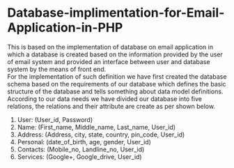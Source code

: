 # Database-implimentation-for-Email-Application-in-PHP
This is based on the implementation of database on email application in which a database is created based on the information provided by the user of email system and provided an interface between user and database system by the means of front end.<br />
For the implementation of such definition we have first created the database schema based on the requirements of our database which defines the basic structure of the database and tells something about data model definitions.
According to our data needs we have divided our database into five relations, the relations and their attribute are create as per shown below.<br />
1)	User: (User_id, Password)<br /> 
2)	Name: (First_name, Middle_name,  Last_name, User_id)<br />
3)	Address: (Address, city, state, country, pin_code, User_id)<br />
4)	Personal: (date_of_birth, age, gender, User_id)<br />
5)	Contacts: (Mobile_no, Landline_no, User_id)<br />
6)	Services: (Google+, Google_drive, User_id)<br />
